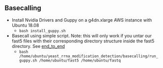 ## Basecalling

* Install Nvidia Drivers and Guppy on a g4dn.xlarge AWS instance with Ubuntu 18.08
  * `bash install_guppy.sh`
* Basecall using simple script. Note: this will only work if you untar our fast5 files with their 
corresponding directory structure inside the fast5 directory. See [end_to_end](../end_to_end/end_to_end.md) 
  * `bash /home/ubuntu/yeast_rrna_modification_detection/basecalling/run_guppy.sh /home/ubuntu/fast5 /home/ubuntu/fastq`
